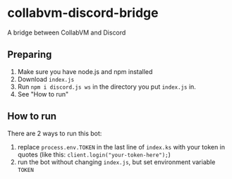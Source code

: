 # collabvm-discord-bridge
A bridge between CollabVM and Discord
## Preparing
1. Make sure you have node.js and npm installed
2. Download `index.js` 
3. Run `npm i discord.js ws` in the directory you put `index.js` in.
4. See "How to run"
## How to run
There are 2 ways to run this bot:
1. replace `process.env.TOKEN` in the last line of `index.ks` with your token in quotes (like this: `client.login("your-token-here");`)
2. run the bot without changing `index.js`, but set environment variable `TOKEN`
